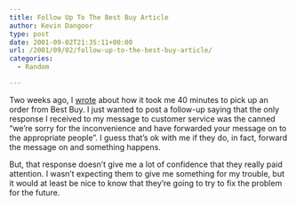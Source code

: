 ```yaml
---
title: Follow Up To The Best Buy Article
author: Kevin Dangoor
type: post
date: 2001-09-02T21:35:11+00:00
url: /2001/09/02/follow-up-to-the-best-buy-article/
categories:
  - Random

---
```

Two weeks ago, I [wrote][1] about how it took me 40 minutes to pick up an order from Best Buy. I just wanted to post a follow-up saying that the only response I received to my message to customer service was the canned &#8220;we&#8217;re sorry for the inconvenience and have forwarded your message on to the appropriate people&#8221;. I guess that&#8217;s ok with me if they do, in fact, forward the message on and something happens.
  
<!--more-->


  
But, that response doesn&#8217;t give me a lot of confidence that they really paid attention. I wasn&#8217;t expecting them to give me something for my trouble, but it would at least be nice to know that they&#8217;re going to try to fix the problem for the future.

 [1]: article.php?sid=79